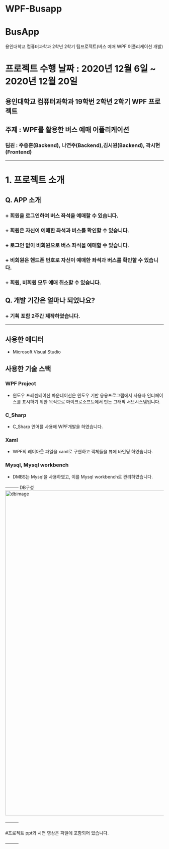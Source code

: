 # WPF-Busapp

# BusApp
용인대학교 컴퓨터과학과 2학년 2학기 팀프로젝트(버스 예매 WPF 어플리케이션 개발)
# 프로젝트 수행 날짜 : 2020년 12월 6일 ~ 2020년 12월 20일
## **용인대학교 컴퓨터과학과 19학번 2학년 2학기 WPF 프로젝트**
## 주제 : **WPF**를 활용한 버스 예매 어플리케이션
### 팀원 : 주종훈(Backend), 나연주(Backend),김시원(Backend), 곽시현(Frontend)

----------
# 1. 프로젝트 소개

## Q. **APP 소개**
### + 회원을 로그인하여 버스 좌석을 예매할 수 있습니다.
### + 회원은 자신이 예매한 좌석과 버스를 확인할 수 있습니다.
### + 로그인 없이 비회원으로 버스 좌석을 예매할 수 있습니다.
### + 비회원은 핸드폰 번호로 자신이 예매한 좌석과 버스를 확인할 수 있습니다.
### + 회원, 비회원 모두 예매 취소할 수 있습니다.

## Q. **개발 기간은 얼마나 되었나요?**
### + 기획 포함 2주간 제작하였습니다.

----------
## **사용한 에디터**

+ Microsoft Visual Studio

## **사용한 기술 스택**

### WPF Project
+ 윈도우 프레젠테이션 파운데이션은 윈도우 기반 응용프로그램에서 사용자 인터페이스를 표시하기 위한 목적으로 마이크로소프트에서 만든 그래픽 서브시스템입니다.

### C_Sharp
+ C_Sharp 언어를 사용해 WPF개발을 하였습니다.

### Xaml
+ WPF의 레이아웃 파일을 xaml로 구현하고 객체들을 뷰에 바인딩 하였습니다.

### Mysql, Mysql workbench
+ DMBS는 Mysql을 사용하였고, 이를 Mysql workbench로 관리하였습니다.


———
DB구성
<img width="1030" alt="dbimage" src="https://user-images.githubusercontent.com/85150438/224631826-b726282b-7b29-415a-b907-ca6ac103a128.png">


———

#프로젝트 ppt와 시연 영상은 파일에 포함되어 있습니다.

———

